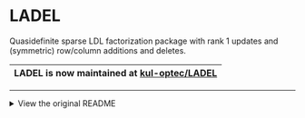 # LADEL
Quasidefinite sparse LDL factorization package with rank 1 updates and (symmetric) row/column additions and deletes. 

| **LADEL is now maintained at [kul-optec/LADEL](https://github.com/kul-optec/LADEL)** |
|:---:|

---

<details>
<summary>View the original README</summary>

## Documentation

The documentation for LADEL can be found [online](https://benny44.github.io/LADEL/).

## License

LADEL is licensed under LGPL v3.0. This library relies on the following external module:
* AMD, licensed under [BSD 3](https://github.com/Benny44/LADEL/blob/master/amd/License.txt), Copyright (c), 1996-2015, Timothy A. Davis, Patrick R. Amestoy, and Iain S. Duff, see (Amestoy et al., 2004).

LADEL contains an implementation of several sparse matrix routines outlined in (Davis, 2006), separate from the reference implementation in [CSparse](https://github.com/DrTimothyAldenDavis/SuiteSparse/tree/master/CSparse), licensed under [LGPL v2.1](https://github.com/DrTimothyAldenDavis/SuiteSparse/blob/master/CSparse/Doc/License.txt).

## References
* Amestoy, Patrick R., Timothy A. Davis, and Iain S. Duff. "Algorithm 837: AMD, an approximate minimum degree ordering algorithm." ACM Transactions on Mathematical Software (TOMS) 30.3 (2004): 381-388.
* Davis, Timothy A. Direct Methods for Sparse Linear Systems. Philadelphia: SIAM, 2006. Print. Fundamentals and Algorithms.
  
  </details>
